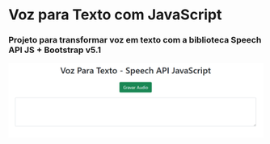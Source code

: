 # Voz para Texto com JavaScript

### Projeto para transformar voz em texto com a biblioteca Speech API JS + Bootstrap v5.1

<p></p>

<img src="./img/print.png">
